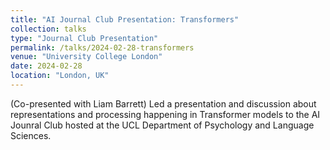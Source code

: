 ```yaml
---
title: "AI Journal Club Presentation: Transformers"
collection: talks
type: "Journal Club Presentation"
permalink: /talks/2024-02-28-transformers
venue: "University College London"
date: 2024-02-28
location: "London, UK"
---
```


(Co-presented with Liam Barrett) 
Led a presentation and discussion about representations and processing happening in Transformer models to the AI Jounral Club hosted at the UCL Department of Psychology and Language Sciences. 
